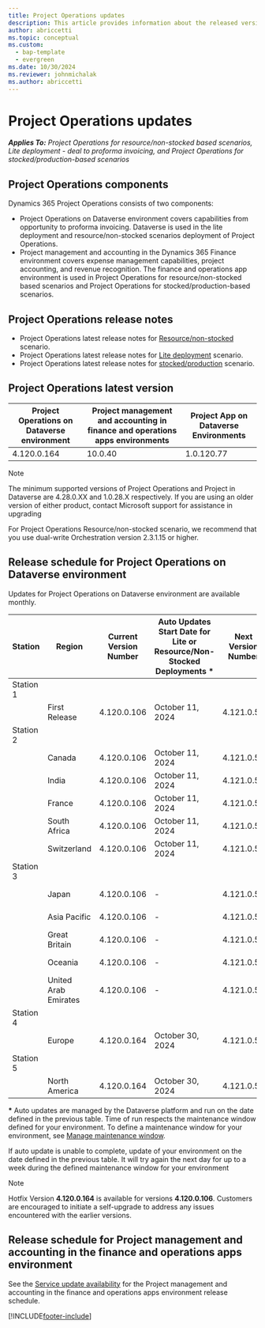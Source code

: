 ```yaml
---
title: Project Operations updates
description: This article provides information about the released versions of Dynamics 365 Project Operations.
author: abriccetti
ms.topic: conceptual
ms.custom: 
  - bap-template
  - evergreen
ms.date: 10/30/2024
ms.reviewer: johnmichalak
ms.author: abriccetti
---
```


# Project Operations updates

_**Applies To:** Project Operations for resource/non-stocked based scenarios, Lite deployment - deal to proforma invoicing, and Project Operations for stocked/production-based scenarios_



## Project Operations components

Dynamics 365 Project Operations consists of two components:

- Project Operations on Dataverse environment covers capabilities from opportunity to proforma invoicing. Dataverse is used in the lite deployment and resource/non-stocked scenarios deployment of Project Operations.
- Project management and accounting in the Dynamics 365 Finance environment covers expense management capabilities, project accounting, and revenue recognition. The finance and operations app environment is used in Project Operations for resource/non-stocked based scenarios and Project Operations for stocked/production-based scenarios.

## Project Operations release notes
- Project Operations latest release notes for [Resource/non-stocked](whats-new-sep-2024-resource-based.md) scenario.
- Project Operations latest release notes for [Lite deployment](../pro/whats-new/whats-new-sep-2024-lite.md) scenario.
- Project Operations latest release notes for [stocked/production](../prod-pma/whats-new/whats-new-Feb-2024-stocked.md) scenario.

## Project Operations latest version

| Project Operations on Dataverse environment | Project management and accounting in finance and operations apps environments | Project App on Dataverse Environments |
| --- | --- | --- |
| 4.120.0.164 | 10.0.40 | 1.0.120.77 |

> [!NOTE]
> The minimum supported versions of Project Operations and Project in Dataverse are 4.28.0.XX and 1.0.28.X respectively. If you are using an older version of either product, contact Microsoft support for assistance in upgrading

For Project Operations Resource/non-stocked scenario, we recommend that you use dual-write Orchestration version 2.3.1.15 or higher.

## Release schedule for Project Operations on Dataverse environment

Updates for Project Operations on Dataverse environment are available monthly. 

| Station | Region | Current Version Number | Auto Updates Start Date for Lite or Resource/Non-Stocked Deployments * | Next Version Number | Next Version Number Available For Self Update | Auto Updates Start For Next Version |
|-----------|-----------------------|------------------|---------------------|---------------------|---------------------|---------------------|
| Station 1 |   &nbsp;              |    &nbsp;        | &nbsp;              |      &nbsp;         |      &nbsp;         |      &nbsp;         |
|   &nbsp;  | First Release         |  4.120.0.106     | October 11, 2024    | 4.121.0.50          | October 31, 2024    | November 07, 2024   |
| Station 2 |   &nbsp;              |    &nbsp;        | &nbsp;              |      &nbsp;         |      &nbsp;         |      &nbsp;         |
|   &nbsp;  | Canada                |  4.120.0.106     | October 11, 2024    | 4.121.0.50          | October 31, 2024    | November 07, 2024   |
|   &nbsp;  | India                 |  4.120.0.106     | October 11, 2024    | 4.121.0.50          | October 31, 2024    | November 07, 2024   |
|   &nbsp;  | France                |  4.120.0.106     | October 11, 2024    | 4.121.0.50          | October 31, 2024    | November 07, 2024   |
|   &nbsp;  | South Africa          |  4.120.0.106     | October 11, 2024    | 4.121.0.50          | October 31, 2024    | November 07, 2024   |
|   &nbsp;  | Switzerland           |  4.120.0.106     | October 11, 2024    | 4.121.0.50          | October 31, 2024    | November 07, 2024   |
| Station 3 |      &nbsp;           |     &nbsp;       |     &nbsp;          |      &nbsp;         |      &nbsp;         |      &nbsp;         |
|   &nbsp;  | Japan                 |  4.120.0.106     | -                   | 4.121.0.50          | November 07, 2024   | November 14, 2024   |
|   &nbsp;  | Asia Pacific          |  4.120.0.106     | -                   | 4.121.0.50          | November 07, 2024   | November 14, 2024   |
|   &nbsp;  | Great Britain         |  4.120.0.106     | -                   | 4.121.0.50          | November 07, 2024   | November 14, 2024   |
|   &nbsp;  | Oceania               |  4.120.0.106     | -                   | 4.121.0.50          | November 07, 2024   | November 14, 2024   |
|   &nbsp;  | United Arab Emirates  |  4.120.0.106     | -                   | 4.121.0.50          | November 07, 2024   | November 14, 2024   |
| Station 4 |     &nbsp;            |     &nbsp;       |     &nbsp;          |      &nbsp;         |      &nbsp;         |      &nbsp;         |
|   &nbsp;  | Europe                |  4.120.0.164     | October 30, 2024    | 4.121.0.50          | November 07, 2024   | November 14, 2024   |
| Station 5 |     &nbsp;            |     &nbsp;       |     &nbsp;          |      &nbsp;         |      &nbsp;         |      &nbsp;         |
|   &nbsp;  | North America         |  4.120.0.164     | October 30, 2024    | 4.121.0.50          | November 08, 2024   | November 15, 2024   |

__\*__ Auto updates are managed by the Dataverse platform and run on the date defined in the previous table. Time of run respects the maintenance window defined for your environment. To define a maintenance window for your environment, see [Manage maintenance window](/power-platform/admin/manage-maintenance-window).

If auto update is unable to complete, update of your environment on the date defined in the previous table. It will try again the next day for up to a week during the defined maintenance window for your environment

> [!NOTE]
> Hotfix Version **4.120.0.164** is available for versions **4.120.0.106**. Customers are encouraged to initiate a self-upgrade to address any issues encountered with the earlier versions.

## Release schedule for Project management and accounting in the finance and operations apps environment

See the [Service update availability](/dynamics365/fin-ops-core/fin-ops/get-started/public-preview-releases?toc=%2fdynamics365%2ffinance%2ftoc.json) for the Project management and accounting in the finance and operations apps environment release schedule. 

[!INCLUDE[footer-include](../includes/footer-banner.md)]
